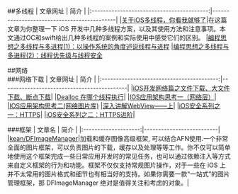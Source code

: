 
##多线程
|                    文章网址                |             简介                     |
|:-----------------------------------------:|--------------------------------------------|
|[关于iOS多线程，你看我就够了](http://www.jianshu.com/p/0b0d9b1f1f19)|在这篇文章为你整理一下 iOS 开发中几种多线程方案，以及其使用方法和注意事项。本文通过OC和swift给出几种多线程的案例和实际使用中感受它们的区别。
|[编程思想之多线程与多进程(1)：以操作系统的角度述说线程与进程](http://blog.jobbole.com/93386/)
|[编程思想之多线程与多进程(2)：线程优先级与线程安全](http://blog.jobbole.com/93454/)



##网络  
###网络下载
|                    文章网址                |             简介                     |
|:-----------------------------------------:|--------------------------------------------|
|[iOS开发网络篇之文件下载、大文件下载、断点下载](http://www.jianshu.com/p/f65e32012f07 )|
|[Dealloc 在哪个线程执行](https://github.com/JasonWorking/Articles/blob/master/Articles/Dealloc.md)|
|[IOS应用架构思考一（网络层）](http://blog.cnbluebox.com/blog/2015/05/07/architecture-ios-1/)|
|[IOS应用架构思考二(网络图片库)](http://blog.cnbluebox.com/blog/2015/07/10/architecture-ios-2/?hmsr=toutiao.io&utm_medium=toutiao.io&utm_source=toutiao.io)
|[深入讲解WebView——上](http://www.kymjs.com/code/2015/05/03/01/?hmsr=toutiao.io&utm_medium=toutiao.io&utm_source=toutiao.io)|
|[iOS安全系列之一：HTTPS](http://oncenote.com/2014/10/21/Security-1-HTTPS/?hmsr=toutiao.io&utm_medium=toutiao.io&utm_source=toutiao.io)|
|[iOS安全系列之二：HTTPS进阶](http://oncenote.com/2015/09/16/Security-2-HTTPS2/?hmsr=toutiao.io&utm_medium=toutiao.io&utm_source=toutiao.io)|


###框架
|            文章名         |         简介 |
|:--------------------:|--------------------------|
|[kean/DFImageManager](https://github.com/kean/DFImageManager)|加载和缓存图像高级框架, 可以结合AFN使用.一个非常全面的图片框架，可以负责图片的下载，缓存以及处理等等工作。你不仅可以简单地使用这个框架完成一些日常应用开发时的常见任务，也可以通过依赖注入等方式来自定义框架的行为和功能。框架不仅仅支持常规图片操作，对于一些在 iOS 上并不太常用的图片格式和细节也有相当好的支持。如果你需要一款“一站式”的图片管理框架，那 DFImageManager 绝对是值得关注和考虑的对象。|



